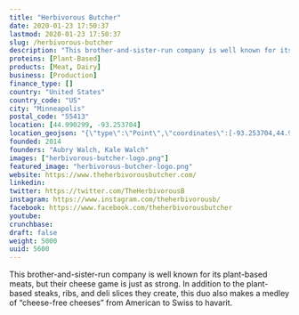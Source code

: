 ```yaml
---
title: "Herbivorous Butcher"
date: 2020-01-23 17:50:37
lastmod: 2020-01-23 17:50:37
slug: /herbivorous-butcher
description: "This brother-and-sister-run company is well known for its plant-based meats, but their cheese game is just as strong. In addition to the plant-based steaks, ribs, and deli slices they create, this duo also makes a medley of “cheese-free cheeses” from American to Swiss to havarit."
proteins: [Plant-Based]
products: [Meat, Dairy]
business: [Production]
finance_type: []
country: "United States"
country_code: "US"
city: "Minneapolis"
postal_code: "55413"
location: [44.990299, -93.253704]
location_geojson: "{\"type\":\"Point\",\"coordinates\":[-93.253704,44.990299]}"
founded: 2014
founders: "Aubry Walch, Kale Walch"
images: ["herbivorous-butcher-logo.png"]
featured_image: "herbivorous-butcher-logo.png"
website: https://www.theherbivorousbutcher.com/
linkedin: 
twitter: https://twitter.com/TheHerbivorousB
instagram: https://www.instagram.com/theherbivorousb/
facebook: https://www.facebook.com/theherbivorousbutcher
youtube: 
crunchbase: 
draft: false
weight: 5000
uuid: 5600
---
```

This brother-and-sister-run company is well known for its plant-based meats, but their cheese game is just as strong. In addition to the plant-based steaks, ribs, and deli slices they create, this duo also makes a medley of “cheese-free cheeses” from American to Swiss to havarit.
